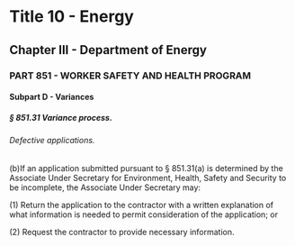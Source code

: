 
# Title 10 - Energy
## Chapter III - Department of Energy
### PART 851 - WORKER SAFETY AND HEALTH PROGRAM
#### Subpart D - Variances
##### § 851.31 Variance process.
###### Defective applications.

(b)If an application submitted pursuant to § 851.31(a) is determined by the Associate Under Secretary for Environment, Health, Safety and Security to be incomplete, the Associate Under Secretary may:

(1) Return the application to the contractor with a written explanation of what information is needed to permit consideration of the application; or

(2) Request the contractor to provide necessary information.
